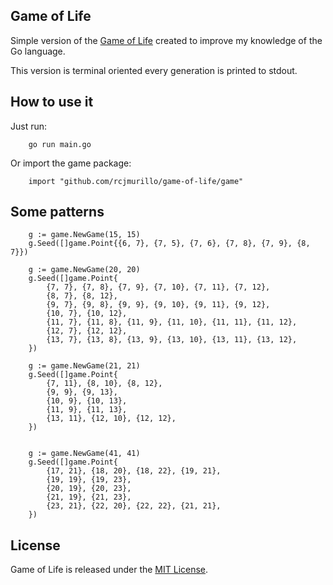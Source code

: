 ## Game of Life

Simple version of the [Game of Life](http://en.wikipedia.org/wiki/Conway%27s_Game_of_Life)
created to improve my knowledge of the Go language.

This version is terminal oriented every generation is printed to stdout.

## How to use it

Just run:

        go run main.go

Or import the game package:

        import "github.com/rcjmurillo/game-of-life/game"

## Some patterns

        g := game.NewGame(15, 15)
        g.Seed([]game.Point{{6, 7}, {7, 5}, {7, 6}, {7, 8}, {7, 9}, {8, 7}})

        g := game.NewGame(20, 20)
        g.Seed([]game.Point{
            {7, 7}, {7, 8}, {7, 9}, {7, 10}, {7, 11}, {7, 12},
            {8, 7}, {8, 12},
            {9, 7}, {9, 8}, {9, 9}, {9, 10}, {9, 11}, {9, 12},
            {10, 7}, {10, 12},
            {11, 7}, {11, 8}, {11, 9}, {11, 10}, {11, 11}, {11, 12},
            {12, 7}, {12, 12},
            {13, 7}, {13, 8}, {13, 9}, {13, 10}, {13, 11}, {13, 12},
        })

        g := game.NewGame(21, 21)
        g.Seed([]game.Point{
            {7, 11}, {8, 10}, {8, 12},
            {9, 9}, {9, 13},
            {10, 9}, {10, 13},
            {11, 9}, {11, 13},
            {13, 11}, {12, 10}, {12, 12},
        })


        g := game.NewGame(41, 41)
        g.Seed([]game.Point{
            {17, 21}, {18, 20}, {18, 22}, {19, 21},
            {19, 19}, {19, 23},
            {20, 19}, {20, 23},
            {21, 19}, {21, 23},
            {23, 21}, {22, 20}, {22, 22}, {21, 21},
        })

## License

Game of Life is released under the [MIT License](http://www.opensource.org/licenses/MIT).
